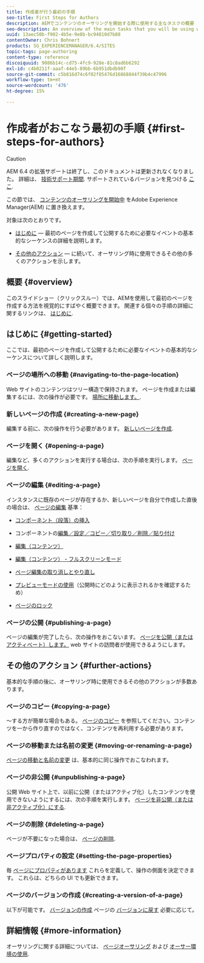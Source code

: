```yaml
---
title: 作成者が行う最初の手順
seo-title: First Steps for Authors
description: AEMでコンテンツのオーサリングを開始する際に使用する主なタスクの概要
seo-description: An overview of the main tasks that you will be using when starting to author content with AEM
uuid: 13aec50b-f902-4b5e-9e8b-bc94810d7b88
contentOwner: Chris Bohnert
products: SG_EXPERIENCEMANAGER/6.4/SITES
topic-tags: page-authoring
content-type: reference
discoiquuid: 9086b14c-cd75-4fc9-928e-81c8ad6b6292
exl-id: c4b0211f-aaaf-44e5-89bb-6b951dbdb98f
source-git-commit: c5b816d74c6f02f85476d16868844f39b4c47996
workflow-type: tm+mt
source-wordcount: '476'
ht-degree: 15%

---
```


# 作成者がおこなう最初の手順 {#first-steps-for-authors}

>[!CAUTION]
>
>AEM 6.4 の拡張サポートは終了し、このドキュメントは更新されなくなりました。 詳細は、 [技術サポート期間](https://helpx.adobe.com/jp/support/programs/eol-matrix.html). サポートされているバージョンを見つける [ここ](https://experienceleague.adobe.com/docs/?lang=ja).

この節では、 [コンテンツのオーサリングを開始中](/help/sites-authoring/author.md#concept-of-authoring-and-publishing) をAdobe Experience Manager(AEM) に置き換えます。

対象は次のとおりです。

* [はじめに](#getting-started)  — 最初のページを作成して公開するために必要なイベントの基本的なシーケンスの詳細を説明します。

* [その他のアクション](#further-actions)  — に続いて、オーサリング時に使用できるその他の多くのアクションを示します。

## 概要 {#overview}

このスライドショー（クリックスルー）では、AEMを使用して最初のページを作成する方法を視覚的にすばやく概要できます。 関連する個々の手順の詳細に関するリンクは、 [はじめに](#getting-started).

## はじめに {#getting-started}

ここでは、最初のページを作成して公開するために必要なイベントの基本的なシーケンスについて詳しく説明します。

### ページの場所への移動 {#navigating-to-the-page-location}

Web サイトのコンテンツはツリー構造で保持されます。 ページを作成または編集するには、次の操作が必要です。 [場所に移動します。](/help/sites-authoring/basic-handling.md#viewing-and-selecting-resources).

### 新しいページの作成 {#creating-a-new-page}

編集する前に、次の操作を行う必要があります。 [新しいページを作成](/help/sites-authoring/managing-pages.md#creating-a-new-page).

### ページを開く {#opening-a-page}

編集など、多くのアクションを実行する場合は、次の手順を実行します。 [ページを開く](/help/sites-authoring/managing-pages.md#opening-a-page-for-editing).

### ページの編集 {#editing-a-page}

インスタンスに既存のページが存在するか、新しいページを自分で作成した直後の場合は、 [ページの編集](/help/sites-authoring/editing-content.md) 基準：

* [コンポーネント（段落）の挿入](/help/sites-authoring/editing-content.md#inserting-a-component)
* コンポーネントの[編集／設定／コピー／切り取り／削除／貼り付け](/help/sites-authoring/editing-content.md#edit-configure-copy-cut-delete-paste)
* [編集（コンテンツ）](/help/sites-authoring/editing-content.md#edit-content)
* [編集（コンテンツ） - フルスクリーンモード](/help/sites-authoring/editing-content.md#edit-content-full-screen-mode)

* [ページ編集の取り消しとやり直し](/help/sites-authoring/editing-content.md#undoing-and-redoing-page-edits)
* [プレビューモードの使用](/help/sites-authoring/editing-content.md#preview-mode)（公開時にどのように表示されるかを確認するため）
* [ページのロック](/help/sites-authoring/editing-content.md#locking-a-page)

### ページの公開  {#publishing-a-page}

ページの編集が完了したら、次の操作をおこないます。 [ページを公開（またはアクティベート）します。](/help/sites-authoring/publishing-pages.md) web サイトの訪問者が使用できるようにします。

## その他のアクション {#further-actions}

基本的な手順の後に、オーサリング時に使用できるその他のアクションが多数あります。

### ページのコピー {#copying-a-page}

～する方が簡単な場合もある。 [ページのコピー](/help/sites-authoring/managing-pages.md#copying-and-pasting-a-page) を参照してください。コンテンツを一から作り直すのではなく、コンテンツを再利用する必要があります。

### ページの移動または名前の変更 {#moving-or-renaming-a-page}

[ページの移動と名前の変更](/help/sites-authoring/managing-pages.md#moving-or-renaming-a-page) は、基本的に同じ操作でおこなわれます。

### ページの非公開 {#unpublishing-a-page}

公開 Web サイト上で、以前に公開（またはアクティブ化）したコンテンツを使用できないようにするには、次の手順を実行します。 [ページを非公開（または非アクティブ化）にする](/help/sites-authoring/publishing-pages.md).

### ページの削除 {#deleting-a-page}

ページが不要になった場合は、 [ページの削除](/help/sites-authoring/managing-pages.md#deleting-a-page).

### ページプロパティの設定 {#setting-the-page-properties}

毎 [ページにプロパティがあります](/help/sites-authoring/editing-page-properties.md) これらを定義して、操作の側面を決定できます。 これらは、どちらの UI でも更新できます。

### ページのバージョンの作成 {#creating-a-version-of-a-page}

以下が可能です。 [バージョンの作成](/help/sites-authoring/working-with-page-versions.md#creating-a-new-version) ページの [バージョンに戻す](/help/sites-authoring/working-with-page-versions.md#reverting-to-a-page-version) 必要に応じて。

## 詳細情報 {#more-information}

オーサリングに関する詳細については、 [ページオーサリング](/help/sites-authoring/author-environment-tools.md) および [オーサー環境の使用](/help/sites-authoring/home.md).

